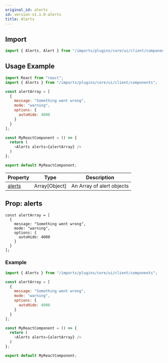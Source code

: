 ```yaml
---
original_id: alerts
id: version-v1.1.0-alerts
title: Alerts
---
```

    
## Import

```javascript
import { Alerts, Alert } from "/imports/plugins/core/ui/client/components";
```

## Usage Example

```javascript
import React from "react";
import { Alerts } from "/imports/plugins/core/ui/client/components";

const alertArray = [
  {
    message: "Something went wrong",
    mode: "warning",
    options: {
      autoHide: 4000
    }
  }
];

const MyReactComponent = () => {
  return (
    <Alerts alerts={alertArray} />
  )
};

export default MyReactComponent;
```

| Property              | Type          | Description               |
| --------------------- | ------------- | ------------------------- |
| [alerts](#propalerts) | Array[Object] | An Array of alert objects |

## Prop: alerts

```
const alertArray = [
  {
    message: "Something went wrong",
    mode: "warning",
    options: {
      autoHide: 4000
    }
  }
];
```

### Example

```javascript
import { Alerts } from "/imports/plugins/core/ui/client/components";

const alertArray = [
  {
    message: "Something went wrong",
    mode: "warning",
    options: {
      autoHide: 4000
    }
  }
];

const MyReactComponent = () => {
  return (
    <Alerts alerts={alertArray} />
  )
};

export default MyReactComponent;
```
